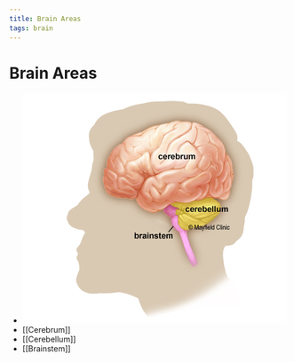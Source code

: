 ```yaml
---
title: Brain Areas
tags: brain
---
```


# Brain Areas
- ![im](assets/Pasted%20Image%2020220509154852.png)
- [[Cerebrum]]
- [[Cerebellum]]
- [[Brainstem]]
























































